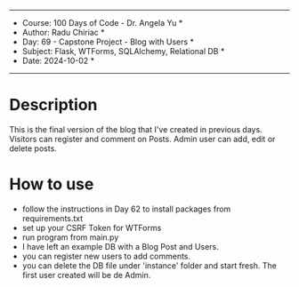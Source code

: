 
************************************************************
*    Course: 100 Days of Code - Dr. Angela Yu              *
*    Author: Radu Chiriac                                  *
*    Day: 69 - Capstone Project - Blog with Users          *
*    Subject: Flask, WTForms, SQLAlchemy, Relational DB    *
*    Date: 2024-10-02                                      *
************************************************************


# Description
This is the final version of the blog that I've created in previous days. Visitors can register and comment on Posts. Admin user can add, edit or delete posts.

# How to use
- follow the instructions in Day 62 to install packages from requirements.txt
- set up your CSRF Token for WTForms
- run program from main.py
- I have left an example DB with a Blog Post and Users.
- you can register new users to add comments.
- you can delete the DB file under 'instance' folder and start fresh. The first user created will be de Admin.
